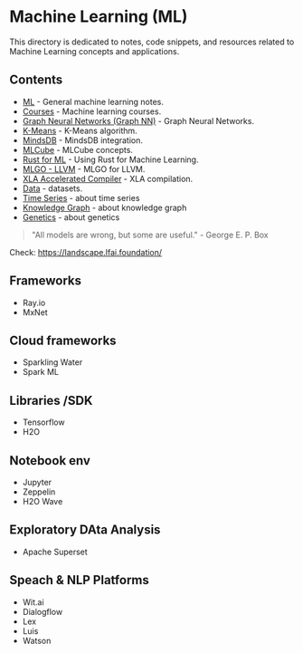 # Machine Learning (ML)

This directory is dedicated to notes, code snippets, and resources related to Machine Learning concepts and applications.

## Contents

-   [ML](ml.md) - General machine learning notes.
-   [Courses](courses.md) - Machine learning courses.
-   [Graph Neural Networks (Graph NN)](graphNN.md) - Graph Neural Networks.
-   [K-Means](kmenas.md) - K-Means algorithm.
-   [MindsDB](mindsdb.md) - MindsDB integration.
-   [MLCube](mlcube.md) - MLCube concepts.
-   [Rust for ML](rust.md) - Using Rust for Machine Learning.
-   [MLGO - LLVM](mlgo_llvm.md) - MLGO for LLVM.
-   [XLA Accelerated Compiler](XLA_accelerated_compiler.md) - XLA compilation.
- [Data](data/data.md) - datasets.
- [Time Series](time_series/time_series.md) - about time series
- [Knowledge Graph](knowledge_graph/knowledge_graph.md) - about knowledge graph
- [Genetics](genetics/genetics.md) - about genetics

> "All models are wrong, but some are useful." - George E. P. Box


Check:
https://landscape.lfai.foundation/


## Frameworks
- Ray.io
- MxNet

## Cloud frameworks
- Sparkling Water
- Spark ML


## Libraries /SDK
- Tensorflow
- H2O

## Notebook env
- Jupyter
- Zeppelin
- H2O Wave


## Exploratory DAta Analysis
- Apache Superset

## Speach & NLP Platforms
- Wit.ai
- Dialogflow
- Lex
- Luis
- Watson
